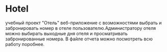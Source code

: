 # Hotel
учебный проект "Отель"
веб-приложение с возможностями выбрать и забронировать номер в отеле пользователю.Администратору отеля можно выбирать выходные дня отеля и просматривать забронированные номера.
В файле отчета можно посмотреть всю работу поробнее.
